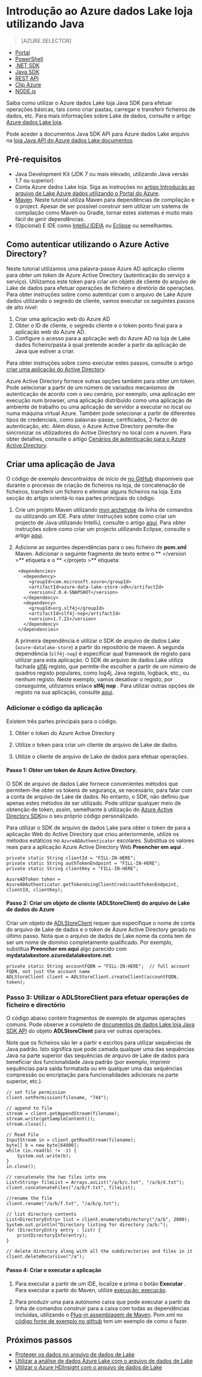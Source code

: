 <properties
   pageTitle="Utilizar dados Lake loja Java SDK para desenvolver aplicações | Microsoft Azure"
   description="Utilizar o Azure dados Lake loja Java SDK para desenvolver aplicações"
   services="data-lake-store"
   documentationCenter=""
   authors="nitinme"
   manager="jhubbard"
   editor="cgronlun"/>

<tags
   ms.service="data-lake-store"
   ms.devlang="na"
   ms.topic="get-started-article"
   ms.tgt_pltfrm="na"
   ms.workload="big-data"
   ms.date="10/17/2016"
   ms.author="nitinme"/>

# <a name="get-started-with-azure-data-lake-store-using-java"></a>Introdução ao Azure dados Lake loja utilizando Java

> [AZURE.SELECTOR]
- [Portal](data-lake-store-get-started-portal.md)
- [PowerShell](data-lake-store-get-started-powershell.md)
- [.NET SDK](data-lake-store-get-started-net-sdk.md)
- [Java SDK](data-lake-store-get-started-java-sdk.md)
- [REST API](data-lake-store-get-started-rest-api.md)
- [Clip Azure](data-lake-store-get-started-cli.md)
- [NODE.js](data-lake-store-manage-use-nodejs.md)

Saiba como utilizar o Azure dados Lake loja Java SDK para efetuar operações básicas, tais como criar pastas, carregar e transferir ficheiros de dados, etc. Para mais informações sobre Lake de dados, consulte o artigo [Azure dados Lake loja](data-lake-store-overview.md).

Pode aceder a documentos Java SDK API para Azure dados Lake arquivo na [loja Java API do Azure dados Lake documentos](https://azure.github.io/azure-data-lake-store-java/javadoc/).

## <a name="prerequisites"></a>Pré-requisitos

* Java Development Kit (JDK 7 ou mais elevado, utilizando Java versão 1.7 ou superior)
* Conta Azure dados Lake loja. Siga as instruções no [artigo Introdução ao arquivo de Lake Azure dados utilizando o Portal do Azure](data-lake-store-get-started-portal.md).
* [Maven](https://maven.apache.org/install.html). Neste tutorial utiliza Maven para dependências de compilação e o project. Apesar de ser possível construir sem utilizar um sistema de compilação como Maven ou Gradle, tornar estes sistemas é muito mais fácil de gerir dependências.
* (Opcional) E IDE como [IntelliJ IDEIA](https://www.jetbrains.com/idea/download/) ou [Eclipse](https://www.eclipse.org/downloads/) ou semelhantes.

## <a name="how-do-i-authenticate-using-azure-active-directory"></a>Como autenticar utilizando o Azure Active Directory?

Neste tutorial utilizamos uma palavra-passe Azure AD aplicação cliente para obter um token de Azure Active Directory (autenticação do serviço a serviço). Utilizamos este token para criar um objeto de cliente do arquivo de Lake de dados para efetuar operações de ficheiro e diretório de operações. Para obter instruções sobre como autenticar com o arquivo de Lake Azure dados utilizando o segredo de cliente, vamos executar os seguintes passos de alto nível:

1. Criar uma aplicação web do Azure AD
2. Obter o ID de cliente, o segredo cliente e o token ponto final para a aplicação web do Azure AD.
3. Configure o acesso para a aplicação web do Azure AD na loja de Lake dados ficheiro/pasta à qual pretende aceder a partir da aplicação de Java que estiver a criar.

Para obter instruções sobre como executar estes passos, consulte o artigo [criar uma aplicação do Active Directory](data-lake-store-authenticate-using-active-directory.md#create-an-active-directory-application).

Azure Active Directory fornece outras opções também para obter um token. Pode selecionar a partir de um número de variados mecanismos de autenticação de acordo com o seu cenário, por exemplo, uma aplicação em execução num browser, uma aplicação distribuído como uma aplicação de ambiente de trabalho ou uma aplicação de servidor a executar no local ou numa máquina virtual Azure. Também pode selecionar a partir de diferentes tipos de credenciais, como palavras-passe, certificados, 2-factor de autenticação, etc. Além disso, o Azure Active Directory permite-lhe sincronizar os utilizadores do Active Directory no local com a nuvem. Para obter detalhes, consulte o artigo [Cenários de autenticação para o Azure Active Directory](../active-directory/active-directory-authentication-scenarios.md). 

## <a name="create-a-java-application"></a>Criar uma aplicação de Java

O código de exemplo descontraídos de início de [no GitHub](https://azure.microsoft.com/documentation/samples/data-lake-store-java-upload-download-get-started/) disponíveis que durante o processo de criação de ficheiros na loja, de concatenação de ficheiros, transferir um ficheiro e eliminar alguns ficheiros na loja. Esta secção do artigo orientá-lo nas partes principais do código.

1. Crie um projeto Maven utilizando [mvn archetype](https://maven.apache.org/guides/getting-started/maven-in-five-minutes.html) da linha de comandos ou utilizando um IDE. Para obter instruções sobre como criar um projecto de Java utilizando IntelliJ, consulte o artigo [aqui](https://www.jetbrains.com/help/idea/2016.1/creating-and-running-your-first-java-application.html). Para obter instruções sobre como criar um projecto utilizando Eclipse, consulte o artigo [aqui](http://help.eclipse.org/mars/index.jsp?topic=%2Forg.eclipse.jdt.doc.user%2FgettingStarted%2Fqs-3.htm). 

2. Adicione as seguintes dependências para o seu ficheiro de **pom.xml** Maven. Adicionar o seguinte fragmento de texto entre o ** \</version >** etiqueta e o ** \</projeto >** etiqueta:

        <dependencies>
          <dependency>
            <groupId>com.microsoft.azure</groupId>
            <artifactId>azure-data-lake-store-sdk</artifactId>
            <version>2.0.4-SNAPSHOT</version>
          </dependency>
          <dependency>
            <groupId>org.slf4j</groupId>
            <artifactId>slf4j-nop</artifactId>
            <version>1.7.21</version>
          </dependency>
        </dependencies>

    A primeira dependência é utilizar o SDK de arquivo de dados Lake (`azure-datalake-store`) a partir do repositório de maven. A segunda dependência (`slf4j-nop`) é especificar qual framework de registo para utilizar para esta aplicação. O SDK de arquivo de dados Lake utiliza fachada [slf4j](http://www.slf4j.org/) registo, que permite-lhe escolher a partir de um número de quadros registo populares, como log4j, Java registo, logback, etc., ou nenhum registo. Neste exemplo, vamos desativar o registo, por conseguinte, utilizamos enlace **slf4j nop** . Para utilizar outras opções de registo na sua aplicação, consulte [aqui](http://www.slf4j.org/manual.html#projectDep).

### <a name="add-the-application-code"></a>Adicionar o código da aplicação

Existem três partes principais para o código.

1. Obter o token do Azure Active Directory

2. Utilize o token para criar um cliente de arquivo de Lake de dados.

3. Utilize o cliente de arquivo de Lake de dados para efetuar operações.

#### <a name="step-1-obtain-an-azure-active-directory-token"></a>Passo 1: Obter um token de Azure Active Directory.

O SDK de arquivo de dados Lake fornece convenientes métodos que permitem-lhe obter os tokens de segurança, se necessário, para falar com a conta de arquivo de Lake de dados. No entanto, o SDK, não definiu que apenas estes métodos de ser utilizado. Pode utilizar qualquer meio de obtenção de token, assim, semelhante à utilização do [Azure Active Directory SDK](https://github.com/AzureAD/azure-activedirectory-library-for-java)ou o seu próprio código personalizado.

Para utilizar o SDK de arquivo de dados Lake para obter o token de para a aplicação Web do Active Directory que criou anteriormente, utilize os métodos estáticos no `AzureADAuthenticator` escolares. Substitua os valores reais para a aplicação Azure Active Directory Web **Preencher em aqui** .

    private static String clientId = "FILL-IN-HERE";
    private static String authTokenEndpoint = "FILL-IN-HERE";
    private static String clientKey = "FILL-IN-HERE";

    AzureADToken token = AzureADAuthenticator.getTokenUsingClientCreds(authTokenEndpoint, clientId, clientKey);

#### <a name="step-2-create-an-azure-data-lake-store-client-adlstoreclient-object"></a>Passo 2: Criar um objeto de cliente (ADLStoreClient) do arquivo de Lake de dados do Azure

Criar um objeto de [ADLStoreClient](https://azure.github.io/azure-data-lake-store-java/javadoc/) requer que especifique o nome de conta do arquivo de Lake de dados e o token de Azure Active Directory gerado no último passo. Nota que o arquivo de dados de Lake nome da conta tem de ser um nome de domínio completamente qualificado. Por exemplo, substitua **Preencher em aqui** algo parecido com **mydatalakestore.azuredatalakestore.net**.

    private static String accountFQDN = "FILL-IN-HERE";  // full account FQDN, not just the account name
    ADLStoreClient client = ADLStoreClient.createClient(accountFQDN, token);

### <a name="step-3-use-the-adlstoreclient-to-perform-file-and-directory-operations"></a>Passo 3: Utilizar o ADLStoreClient para efetuar operações de ficheiro e directório

O código abaixo contém fragmentos de exemplo de algumas operações comuns. Pode observe a completo de [documentos de dados Lake loja Java SDK API](https://azure.github.io/azure-data-lake-store-java/javadoc/) do objeto **ADLStoreClient** para ver outras operações.
 
Note que os ficheiros são ler a partir e escritos para utilizar sequências de Java padrão. Isto significa que pode camada qualquer uma das sequências Java na parte superior das sequências de arquivo de Lake de dados para beneficiar dos funcionalidade Java padrão (por exemplo, imprimir sequências para saída formatada ou em qualquer uma das sequências compressão ou encriptação para funcionalidades adicionais na parte superior, etc.).

    // set file permission
    client.setPermission(filename, "744");

    // append to file
    stream = client.getAppendStream(filename);
    stream.write(getSampleContent());
    stream.close();

    // Read File
    InputStream in = client.getReadStream(filename);
    byte[] b = new byte[64000];
    while (in.read(b) != -1) {
        System.out.write(b);
    }
    in.close();

    // concatenate the two files into one
    List<String> fileList = Arrays.asList("/a/b/c.txt", "/a/b/d.txt");
    client.concatenateFiles("/a/b/f.txt", fileList);

    //rename the file
    client.rename("/a/b/f.txt", "/a/b/g.txt");

    // list directory contents
    List<DirectoryEntry> list = client.enumerateDirectory("/a/b", 2000);
    System.out.println("Directory listing for directory /a/b:");
    for (DirectoryEntry entry : list) {
        printDirectoryInfo(entry);
    }

    // delete directory along with all the subdirectories and files in it
    client.deleteRecursive("/a");

#### <a name="step-4-build-and-run-the-application"></a>Passo 4: Criar e executar a aplicação

1. Para executar a partir de um IDE, localize e prima o botão **Executar** . Para executar a partir do Maven, utilize [execução: execução](http://www.mojohaus.org/exec-maven-plugin/exec-mojo.html).

2. Para produzir uma para autónomo caixa que pode executar a partir da linha de comandos construir para a caixa com todas as dependências incluídas, utilizando o [Plug-in assemblagem de Maven](http://maven.apache.org/plugins/maven-assembly-plugin/usage.html). Pom.xml no [código fonte de exemplo no github](https://github.com/Azure-Samples/data-lake-store-java-upload-download-get-started/blob/master/pom.xml) tem um exemplo de como o fazer.


## <a name="next-steps"></a>Próximos passos

- [Proteger os dados no arquivo de dados de Lake](data-lake-store-secure-data.md)
- [Utilizar a análise de dados Azure Lake com o arquivo de dados de Lake](../data-lake-analytics/data-lake-analytics-get-started-portal.md)
- [Utilizar o Azure HDInsight com o arquivo de dados de Lake](data-lake-store-hdinsight-hadoop-use-portal.md)
